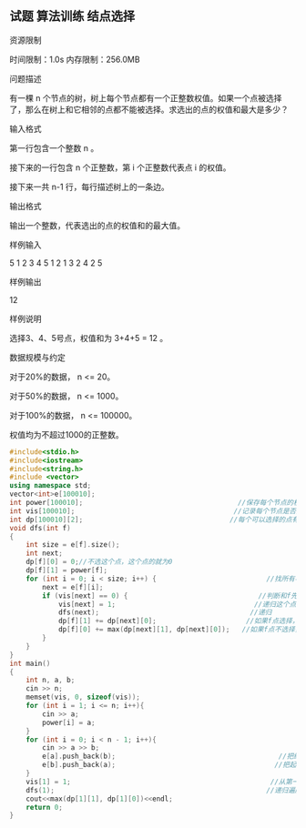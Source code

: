 ## 试题 算法训练 结点选择

资源限制

时间限制：1.0s  内存限制：256.0MB

问题描述

有一棵 n 个节点的树，树上每个节点都有一个正整数权值。如果一个点被选择了，那么在树上和它相邻的点都不能被选择。求选出的点的权值和最大是多少？

输入格式

第一行包含一个整数 n 。

接下来的一行包含 n 个正整数，第 i 个正整数代表点 i 的权值。

接下来一共 n-1 行，每行描述树上的一条边。

输出格式

输出一个整数，代表选出的点的权值和的最大值。

样例输入

5
1 2 3 4 5
1 2
1 3
2 4
2 5

样例输出

12

样例说明

选择3、4、5号点，权值和为 3+4+5 = 12 。

数据规模与约定

对于20%的数据， n <= 20。

对于50%的数据， n <= 1000。

对于100%的数据， n <= 100000。

权值均为不超过1000的正整数。



```c++
#include<stdio.h>
#include<iostream>
#include<string.h>
#include <vector> 
using namespace std;
vector<int>e[100010];
int power[100010];                                      //保存每个节点的权值 
int vis[100010];                                       //记录每个节点是否走过，走过置1，没走为0 
int dp[100010][2];                                    //每个可以选择的点有两种选择 
void dfs(int f)
{
    int size = e[f].size();
    int next;
    dp[f][0] = 0;//不选这个点，这个点的就为0 
    dp[f][1] = power[f];
    for (int i = 0; i < size; i++) {                           //找所有与f点先连的点 
        next = e[f][i]; 
        if (vis[next] == 0) {                                //判断和f先连的这个点是否遍历过
            vis[next] = 1;                                  //递归这个点，走过置1 
            dfs(next);                                     //递归 
            dp[f][1] += dp[next][0];                      //如果f点选择，那么和f点先连的点就只能不选 
            dp[f][0] += max(dp[next][1], dp[next][0]);   //如果f点不选择，那么和f点先连的点有两种选择，dp思想，取最大的 
        }
    }
}
int main()
{
    int n, a, b;
    cin >> n;
    memset(vis, 0, sizeof(vis));
    for (int i = 1; i <= n; i++){
        cin >> a;
        power[i] = a;
    }
    for (int i = 0; i < n - 1; i++){
        cin >> a >> b;
        e[a].push_back(b);                                        //把终点存进起点的数组里
        e[b].push_back(a);                                       //把起点存进终点的数组里
    }
    vis[1] = 1;                                                 //从第一个点开始递归 
    dfs(1);                                                    //递归遍历完后，最优解在dp[1][1],dp[1][0]中得出 
    cout<<max(dp[1][1], dp[1][0])<<endl;
    return 0;
}
```

